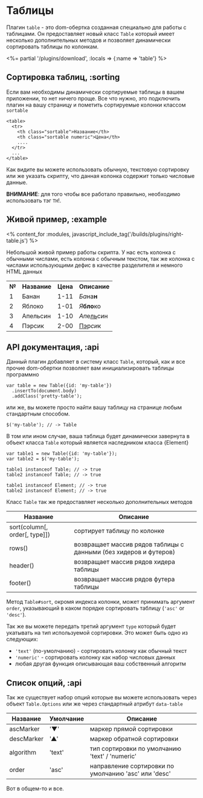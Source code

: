 # Таблицы

Плагин `table` - это dom-обертка созданная специально для работы с таблицами.
Он предоставляет новый класс `Table` который имеет несколько дополнительных
методов и позволяет динамически сортировать таблицы по колонкам.

<%= partial '/plugins/download', :locals => {:name => 'table'} %>

## Сортировка таблиц, :sorting

Если вам необходимы динамически сортируемые таблицы в вашем приложении, то нет
ничего проще. Все что нужно, это подключить плагин на вашу страницу и
пометить сортируемые колонки классом `sortable`

    <table>
      <tr>
        <th class="sortable">Название</th>
        <th class="sortable numeric">Цена</th>
        ....
      </tr>
      ...
    </table>

Как видите вы можете использовать обычную, текстовую сортировку или же указать
скрипту, что данная колонка содержит только числовые данные.

__ВНИМАНИЕ__: для того чтобы все работало правильно, необходимо использовать
тэг `TH`!.


## Живой пример, :example
<% content_for :modules, javascript_include_tag('/builds/plugins/right-table.js') %>
<style type="text/css">
  table th.sortable {
    cursor: pointer;
  }
  table th.sortable:hover {
    background-color: #DFDEBD;
  }
  table th span.sort-marker {
    color: #444;
    margin-left: .5em;
  }
</style>

Небольшой живой пример работы скрипта. У нас есть колонка с обычными числами,
есть колонка с обычным текстом, так же колонка с числами использующими дефис в
качестве разделителя и немного HTML данных

<p>
  <table>
    <tr>
      <th class="sortable numeric">№</th>
      <th class="sortable">Название</th>
      <th class="sortable numeric">Цена</th>
      <th class="sortable">Описание</th>
    </tr>
    <tr>
      <td>1</td>
      <td>Банан</td>
      <td>1-11</td>
      <td><em>Ба</em>на<strong>н</strong></td>
    </tr>
    <tr>
      <td>2</td>
      <td>Яблоко</td>
      <td>1-01</td>
      <td><em>Я</em><strong>бло</strong>ко</td>
    </tr>
    <tr>
      <td>3</td>
      <td>Апельсин</td>
      <td>1-10</td>
      <td><em>Ап</em>е<u>ль</u>син</td>
    </tr>
    <tr>
      <td>4</td>
      <td>Пэрсик</td>
      <td>2-00</td>
      <td><u>Пэ</u>р<em>си</em>к</td>
    </tr>
  </table>
</p>

## API документация, :api

Данный плагин добавляет в систему класс `Table`, который, как и все прочие
dom-обертки позволяет вам инициализировать таблицы программно

    var table = new Table({id: 'my-table'})
      .insertTo(document.body)
      .addClass('pretty-table');

или же, вы можете просто найти вашу таблицу на странице любым стандартным
способом.

    $('my-table'); // -> Table

В том или ином случае, ваша таблица будет динамически завернута в объект
класса `Table` который является наследником класса {Element}

    var table1 = new Table({id: 'my-table'});
    var table2 = $('my-table');

    table1 instanceof Table; // -> true
    table2 instanceof Table; // -> true

    table1 instanceof Element; // -> true
    table2 instanceof Element; // -> true

Класс `Table` так же предоставляет несколько дополнительных методов

Название | Описание
---------|--------------------------------------------------------------
sort(column\[, order\[, type\]\]) | сортирует таблицу по колонке
rows()   | возвращает массив рядов таблицы с данными (без хидеров и футеров)
header() | возвращает массив рядов хидера таблицы
footer() | возвращает массив рядов футера таблицы

Метод `Table#sort`, окромя индекса колонки, может принимать аргумент `order`,
указывающий в каком порядке сортировать таблицу (`'asc'` or `'desc'`).

Так же вы можете передать третий аргумент `type` который будет укатывать на
тип используемой сортировки. Это может быть одно из следующих:

* `'text'` (по-умолчанию) - сортировать колонку как обычный текст
* `'numeric'` - сортировать колонку как набор числовых данных
* любая другая функция описывающая ваш собственный алгоритм

## Список опций, :api

Так же существует набор опций которые вы можете использовать через объект
`Table.Options` или же через стандартный атрибут `data-table`

Название   | Умолчание  | Описание
-----------|------------|-----------------------
ascMarker  | '&#x25BC;' | маркер прямой сортировки
descMarker | '&#x25B2;' | маркер обратной сортировки
algorithm  | 'text'     | тип сортировки по умолчанию 'text' / 'numeric'
order      | 'asc'      | направление сортировки по умолчанию 'asc' или 'desc'

Вот в общем-то и все.